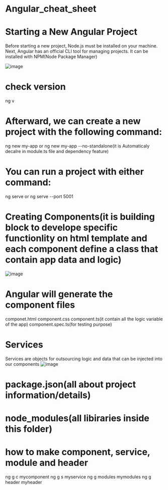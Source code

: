 # Angular_cheat_sheet
# Starting a New Angular Project
Before starting a new project, Node.js must be installed on your machine. Next, Angular has an official CLI tool for managing projects. It can be installed with NPM(Node Package Manager)

![image](https://github.com/user-attachments/assets/bc631011-b7bd-40fd-ac33-79fadeed2462)
# check version
ng v
# Afterward, we can create a new project with the following command:
ng new my-app or ng new my-app --no-standalone(it is Automaticaly decalre in module.ts file and dependency feature)
# You can run a project with either command:
ng serve or ng serve --port 5001
# Creating Components(it is building block to develope specific functionlity on html template and each component define a class that contain app data and logic)
![image](https://github.com/user-attachments/assets/5d7506e1-f77e-48e5-bf76-04eda83ae4ff)
# Angular will generate the component files
componet.html
component.css
component.ts(it contain all the logic variable of the app)
component.spec.ts(for testing purpose)
# Services
Services are objects for outsourcing logic and data that can be injected into our components
![image](https://github.com/user-attachments/assets/b790ca17-f713-4958-9198-cf57f3ffdd25)
# package.json(all about project information/details)
# node_modules(all libiraries inside this folder)
# how to make component, service, module and header
ng g c mycomponent
ng g s myservice
ng g modules mymodules
ng g header myheader



